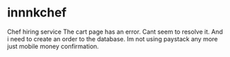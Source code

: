 # innnkchef
Chef hiring service
The cart page has an error. Cant seem to resolve it.
And i need to create an order to the database.
Im not using paystack any more just mobile money confirmation.
